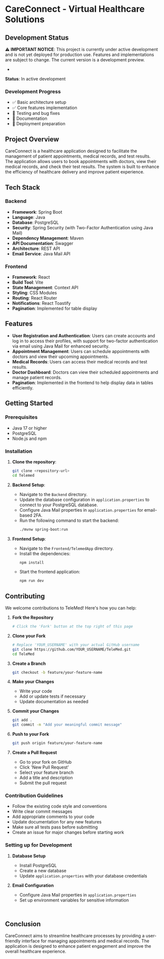# CareConnect - Virtual Healthcare Solutions

## Development Status
⚠️ **IMPORTANT NOTICE**: This project is currently under active development and is not yet deployed for production use. Features and implementations are subject to change. The current version is a development preview.

*
**Status**: In active development

### Development Progress
- ✅ Basic architecture setup
- ✅ Core features implementation
- 🔄 Testing and bug fixes
- 📝 Documentation
- 🚧 Deployment preparation

## Project Overview
CareConnect is a healthcare application designed to facilitate the management of patient appointments, medical records, and test results. The application allows users to book appointments with doctors, view their medical records, and check their test results. The system is built to enhance the efficiency of healthcare delivery and improve patient experience.

## Tech Stack

### Backend
- **Framework**: Spring Boot
- **Language**: Java
- **Database**: PostgreSQL
- **Security**: Spring Security (with Two-Factor Authentication using Java Mail)
- **Dependency Management**: Maven
- **API Documentation**: Swagger
- **Architecture**: REST API
- **Email Service**: Java Mail API

### Frontend
- **Framework**: React
- **Build Tool**: Vite
- **State Management**: Context API
- **Styling**: CSS Modules
- **Routing**: React Router
- **Notifications**: React Toastify
- **Pagination**: Implemented for table display

## Features
- **User Registration and Authentication**: Users can create accounts and log in to access their profiles, with support for two-factor authentication via email using Java Mail for enhanced security.
- **Appointment Management**: Users can schedule appointments with doctors and view their upcoming appointments.
- **Medical Records**: Users can access their medical records and test results.
- **Doctor Dashboard**: Doctors can view their scheduled appointments and manage patient records.
- **Pagination**: Implemented in the frontend to help display data in tables efficiently.


## Getting Started

### Prerequisites
- Java 17 or higher
- PostgreSQL
- Node.js and npm

### Installation

1. **Clone the repository**:
   ```bash
   git clone <repository-url>
   cd Telemed
   ```

2. **Backend Setup**:
   - Navigate to the `Backend` directory.
   - Update the database configuration in `application.properties` to connect to your PostgreSQL database.
   - Configure Java Mail properties in `application.properties` for email-based 2FA.
   - Run the following command to start the backend:
     ```bash
     ./mvnw spring-boot:run
     ```

3. **Frontend Setup**:
   - Navigate to the `Frontend/TelemedApp` directory.
   - Install the dependencies:
     ```bash
     npm install
     ```
   - Start the frontend application:
     ```bash
     npm run dev
     ```


## Contributing
We welcome contributions to TeleMed! Here's how you can help:

1. **Fork the Repository**
   ```bash
   # Click the 'Fork' button at the top right of this page
   ```

2. **Clone your Fork**
   ```bash
   # Replace 'YOUR_USERNAME' with your actual GitHub username
   git clone https://github.com/YOUR_USERNAME/TeleMed.git
   cd TeleMed
   ```

3. **Create a Branch**
   ```bash
   git checkout -b feature/your-feature-name
   ```

4. **Make your Changes**
   - Write your code
   - Add or update tests if necessary
   - Update documentation as needed

5. **Commit your Changes**
   ```bash
   git add .
   git commit -m "Add your meaningful commit message"
   ```

6. **Push to your Fork**
   ```bash
   git push origin feature/your-feature-name
   ```

7. **Create a Pull Request**
   - Go to your fork on GitHub
   - Click 'New Pull Request'
   - Select your feature branch
   - Add a title and description
   - Submit the pull request

### Contribution Guidelines
- Follow the existing code style and conventions
- Write clear commit messages
- Add appropriate comments to your code
- Update documentation for any new features
- Make sure all tests pass before submitting
- Create an issue for major changes before starting work

### Setting up for Development
1. **Database Setup**
   - Install PostgreSQL
   - Create a new database
   - Update `application.properties` with your database credentials

2. **Email Configuration**
   - Configure Java Mail properties in `application.properties`
   - Set up environment variables for sensitive information

   ```


## Conclusion
CareConnect aims to streamline healthcare processes by providing a user-friendly interface for managing appointments and medical records. The application is designed to enhance patient engagement and improve the overall healthcare experience.

